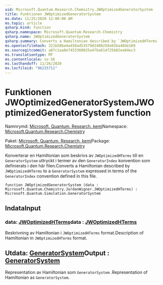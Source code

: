 ```yaml
---
uid: Microsoft.Quantum.Research.Chemistry.JWOptimizedGeneratorSystem
title: Funktionen JWOptimizedGeneratorSystem
ms.date: 11/25/2020 12:00:00 AM
ms.topic: article
qsharp.kind: function
qsharp.namespace: Microsoft.Quantum.Research.Chemistry
qsharp.name: JWOptimizedGeneratorSystem
qsharp.summary: Converts a Hamiltonian described by `JWOptimizedHTerms` to a `GeneratorSystem` expressed in terms of the `GeneratorIndex` convention defined in this file.
ms.openlocfilehash: 321b58ba4a458ad53579d2480258a92ba48de169
ms.sourcegitcommit: a87c1aa8e7453360025e47ba614f25b02ea84ec3
ms.translationtype: MT
ms.contentlocale: sv-SE
ms.lasthandoff: 11/26/2020
ms.locfileid: "96225711"
---
```

# <a name="jwoptimizedgeneratorsystem-function"></a><span data-ttu-id="34779-102">Funktionen JWOptimizedGeneratorSystem</span><span class="sxs-lookup"><span data-stu-id="34779-102">JWOptimizedGeneratorSystem function</span></span>

<span data-ttu-id="34779-103">Namnrymd: [Microsoft. Quantum. Research. kemi](xref:Microsoft.Quantum.Research.Chemistry)</span><span class="sxs-lookup"><span data-stu-id="34779-103">Namespace: [Microsoft.Quantum.Research.Chemistry](xref:Microsoft.Quantum.Research.Chemistry)</span></span>

<span data-ttu-id="34779-104">Paket: [Microsoft. Quantum. Research. kemi](https://nuget.org/packages/Microsoft.Quantum.Research.Chemistry)</span><span class="sxs-lookup"><span data-stu-id="34779-104">Package: [Microsoft.Quantum.Research.Chemistry](https://nuget.org/packages/Microsoft.Quantum.Research.Chemistry)</span></span>


<span data-ttu-id="34779-105">Konverterar en Hamiltonian som beskrivs av `JWOptimizedHTerms` till en `GeneratorSystem` uttryckt i termer av den `GeneratorIndex` konvention som definierats i den här filen.</span><span class="sxs-lookup"><span data-stu-id="34779-105">Converts a Hamiltonian described by `JWOptimizedHTerms` to a `GeneratorSystem` expressed in terms of the `GeneratorIndex` convention defined in this file.</span></span>

```qsharp
function JWOptimizedGeneratorSystem (data : Microsoft.Quantum.Chemistry.JordanWigner.JWOptimizedHTerms) : Microsoft.Quantum.Simulation.GeneratorSystem
```


## <a name="input"></a><span data-ttu-id="34779-106">Indata</span><span class="sxs-lookup"><span data-stu-id="34779-106">Input</span></span>

### <a name="data--jwoptimizedhterms"></a><span data-ttu-id="34779-107">data: [JWOptimizedHTerms](xref:Microsoft.Quantum.Chemistry.JordanWigner.JWOptimizedHTerms)</span><span class="sxs-lookup"><span data-stu-id="34779-107">data : [JWOptimizedHTerms](xref:Microsoft.Quantum.Chemistry.JordanWigner.JWOptimizedHTerms)</span></span>

<span data-ttu-id="34779-108">Beskrivning av Hamiltonian i `JWOptimizedHTerms` format.</span><span class="sxs-lookup"><span data-stu-id="34779-108">Description of Hamiltonian in `JWOptimizedHTerms` format.</span></span>



## <a name="output--generatorsystem"></a><span data-ttu-id="34779-109">Utdata: [GeneratorSystem](xref:Microsoft.Quantum.Simulation.GeneratorSystem)</span><span class="sxs-lookup"><span data-stu-id="34779-109">Output : [GeneratorSystem](xref:Microsoft.Quantum.Simulation.GeneratorSystem)</span></span>

<span data-ttu-id="34779-110">Representation av Hamiltonian som `GeneratorSystem` .</span><span class="sxs-lookup"><span data-stu-id="34779-110">Representation of Hamiltonian as `GeneratorSystem`.</span></span>